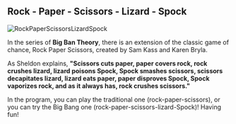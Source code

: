 ## Rock - Paper - Scissors - Lizard - Spock  
![RockPaperScissorsLizardSpock](https://user-images.githubusercontent.com/105150447/196041020-77d0b9e5-3349-4a7b-a7d9-cc1d83eaa0f8.jpg)

In the series of **Big Ban Theory**, there is an extension of the classic game of chance, Rock Paper Scissors, created by Sam Kass and Karen Bryla.

As Sheldon explains, **"Scissors cuts paper, paper covers rock, rock crushes lizard, lizard poisons Spock, Spock smashes scissors, scissors decapitates lizard, lizard eats paper, paper disproves Spock, Spock vaporizes rock, and as it always has, rock crushes scissors."**

In the program, you can play the traditional one (rock-paper-scissors), or you can try the Big Bang one (rock-paper-scissors-lizard-Spock)! Having fun!

